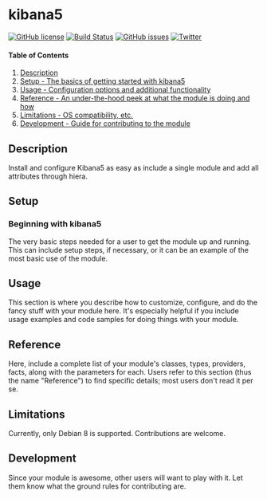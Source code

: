 # kibana5

[![GitHub license](https://img.shields.io/badge/license-Apache%202-blue.svg)](https://raw.githubusercontent.com/rtib/puppet-kibana5/master/LICENSE)
[![Build Status](https://travis-ci.org/rtib/puppet-kibana5.svg?branch=master)](https://travis-ci.org/rtib/puppet-kibana5)
[![GitHub issues](https://img.shields.io/github/issues/rtib/puppet-kibana5.svg)](https://github.com/rtib/puppet-kibana5/issues)
[![Twitter](https://img.shields.io/twitter/url/https/github.com/rtib/puppet-kibana5.svg?style=social)](https://twitter.com/intent/tweet?text=Wow:&url=%5Bobject%20Object%5D)

#### Table of Contents

1. [Description](#description)
1. [Setup - The basics of getting started with kibana5](#setup)
1. [Usage - Configuration options and additional functionality](#usage)
1. [Reference - An under-the-hood peek at what the module is doing and how](#reference)
1. [Limitations - OS compatibility, etc.](#limitations)
1. [Development - Guide for contributing to the module](#development)

## Description

Install and configure Kibana5 as easy as include a single module and add all
attributes through hiera.

## Setup

### Beginning with kibana5

The very basic steps needed for a user to get the module up and running. This
can include setup steps, if necessary, or it can be an example of the most
basic use of the module.

## Usage

This section is where you describe how to customize, configure, and do the
fancy stuff with your module here. It's especially helpful if you include usage
examples and code samples for doing things with your module.

## Reference

Here, include a complete list of your module's classes, types, providers,
facts, along with the parameters for each. Users refer to this section (thus
the name "Reference") to find specific details; most users don't read it per
se.

## Limitations

Currently, only Debian 8 is supported. Contributions are welcome.

## Development

Since your module is awesome, other users will want to play with it. Let them
know what the ground rules for contributing are.

